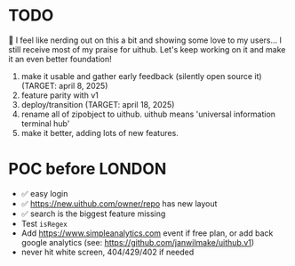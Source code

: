 # TODO

🤔 I feel like nerding out on this a bit and showing some love to my users... I still receive most of my praise for uithub. Let's keep working on it and make it an even better foundation!

1. make it usable and gather early feedback (silently open source it) (TARGET: april 8, 2025)
2. feature parity with v1
3. deploy/transition (TARGET: april 18, 2025)
4. rename all of zipobject to uithub. uithub means 'universal information terminal hub'
5. make it better, adding lots of new features.

# POC before LONDON

- ✅ easy login
- ✅ https://new.uithub.com/owner/repo has new layout
- ✅ search is the biggest feature missing
- Test `isRegex`
- Add https://www.simpleanalytics.com event if free plan, or add back google analytics (see: https://github.com/janwilmake/uithub.v1)
- never hit white screen, 404/429/402 if needed
